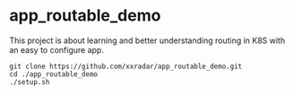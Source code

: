 # app_routable_demo

This project is about learning and better understanding routing in K8S with an easy to configure app.

```
git clone https://github.com/xxradar/app_routable_demo.git
cd ./app_routable_demo
./setup.sh
```





